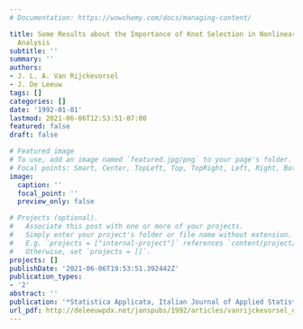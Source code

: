 ```yaml
---
# Documentation: https://wowchemy.com/docs/managing-content/

title: Some Results about the Importance of Knot Selection in Nonlinear Multivariate
  Analysis
subtitle: ''
summary: ''
authors:
- J. L. A. Van Rijckevorsel
- J. De Leeuw
tags: []
categories: []
date: '1992-01-01'
lastmod: 2021-06-06T12:53:51-07:00
featured: false
draft: false

# Featured image
# To use, add an image named `featured.jpg/png` to your page's folder.
# Focal points: Smart, Center, TopLeft, Top, TopRight, Left, Right, BottomLeft, Bottom, BottomRight.
image:
  caption: ''
  focal_point: ''
  preview_only: false

# Projects (optional).
#   Associate this post with one or more of your projects.
#   Simply enter your project's folder or file name without extension.
#   E.g. `projects = ["internal-project"]` references `content/project/deep-learning/index.md`.
#   Otherwise, set `projects = []`.
projects: []
publishDate: '2021-06-06T19:53:51.392442Z'
publication_types:
- '2'
abstract: ''
publication: '*Statistica Applicata, Italian Journal of Applied Statistics*'
url_pdf: http://deleeuwpdx.net/janspubs/1992/articles/vanrijckevorsel_deleeuw_A_92.pdf
---
```

